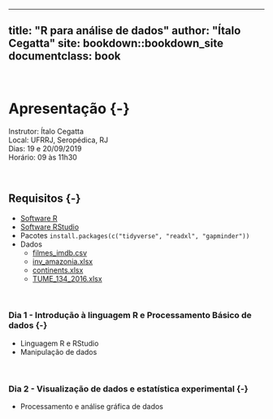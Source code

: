 
---
title: "R para análise de dados"
author: "Ítalo Cegatta"
site: bookdown::bookdown_site
documentclass: book
---

<br>

# Apresentação {-}

Instrutor: Ítalo Cegatta  
Local: UFRRJ, Seropédica, RJ  
Dias: 19 e 20/09/2019  
Horário: 09 às 11h30 

<br>

## Requisitos {-}

* [Software R](https://cran.r-project.org/bin/windows/base/)
* [Software RStudio](https://www.rstudio.com/products/rstudio/download/#download)
* Pacotes `install.packages(c("tidyverse", "readxl", "gapminder"))`
* Dados
  * [filmes_imdb.csv](https://github.com/italocegatta/r_relampago/raw/master/input/filmes_imdb.csv)
  * [inv_amazonia.xlsx](https://github.com/italocegatta/r_relampago/raw/master/input/inv_amazonia.xlsx)
  * [continents.xlsx](https://github.com/italocegatta/r_relampago/raw/master/input/continents.xlsx)
  * [TUME_134_2016.xlsx](https://github.com/italocegatta/r_relampago/raw/master/input/TUME_134_2016.xlsx)


<br>

### Dia 1 - Introdução à linguagem R e Processamento Básico de dados {-}

* Linguagem R e RStudio
* Manipulação de dados

<br>

### Dia 2 - Visualização de dados e estatística experimental {-}

* Processamento e análise gráfica de dados

<br>

